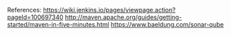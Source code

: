 References:
https://wiki.jenkins.io/pages/viewpage.action?pageId=100697340
http://maven.apache.org/guides/getting-started/maven-in-five-minutes.html
https://www.baeldung.com/sonar-qube
